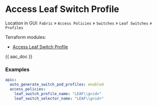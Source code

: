 # Access Leaf Switch Profile

Location in GUI:
`Fabric` » `Access Policies` » `Switches` » `Leaf Switches` » `Profiles`

Terraform modules:

* [Access Leaf Switch Profile](https://github.com/netascode/terraform-aci-access-leaf-switch-profile)

{{ aac_doc }}
### Examples

```yaml
apic:
  auto_generate_switch_pod_profiles: enabled
  access_policies:
    leaf_switch_profile_name: "LEAF\\g<id>"
    leaf_switch_selector_name: "LEAF\\g<id>"
```
